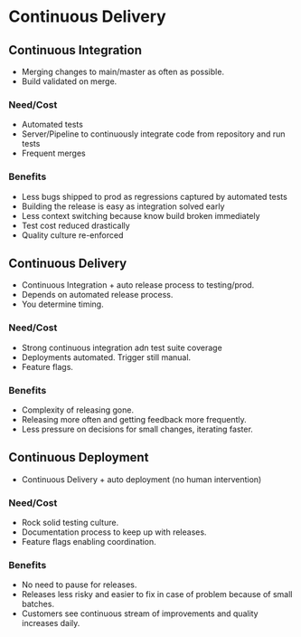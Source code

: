# Continuous Delivery

## Continuous Integration
* Merging changes to main/master as often as possible.
* Build validated on merge.

### Need/Cost
* Automated tests
* Server/Pipeline to continuously integrate code from repository and run tests
* Frequent merges

### Benefits
* Less bugs shipped to prod as regressions captured by automated tests
* Building the release is easy as integration solved early
* Less context switching because know build broken immediately
* Test cost reduced drastically
* Quality culture re-enforced

## Continuous Delivery
* Continuous Integration + auto release process to testing/prod.
* Depends on automated release process.
* You determine timing.

### Need/Cost
* Strong continuous integration adn test suite coverage
* Deployments automated.  Trigger still manual.
* Feature flags.

### Benefits
* Complexity of releasing gone.
* Releasing more often and getting feedback more frequently.
* Less pressure on decisions for small changes, iterating faster.

## Continuous Deployment
* Continuous Delivery + auto deployment (no human intervention)

### Need/Cost
* Rock solid testing culture.
* Documentation process to keep up with releases.
* Feature flags enabling coordination.

### Benefits
* No need to pause for releases. 
* Releases less risky and easier to fix in case of problem because of small batches.
* Customers see continuous stream of improvements and quality increases daily.